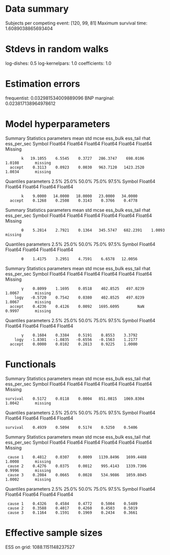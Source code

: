# Data summary
Subjects per competing event: [120, 99, 81]
Maximum survival time: 1.6089038865693404

# Stdevs in random walks
log-dishes:     0.5
log-kernelpars: 1.0
coefficients:   1.0

# Estimation errors
frequentist:    0.032981534009889096
BNP marginal:   0.023817138964978612

# Model hyperparameters

Summary Statistics
  parameters      mean       std      mcse   ess_bulk    ess_tail      rhat   ess_per_sec 
      Symbol   Float64   Float64   Float64    Float64     Float64   Float64       Missing

           k   19.1055    6.5545    0.3727   286.3747    698.0106    1.0108       missing
      accept    0.3113    0.0923    0.0030   963.7120   1423.2520    1.0034       missing

Quantiles
  parameters      2.5%     25.0%     50.0%     75.0%     97.5% 
      Symbol   Float64   Float64   Float64   Float64   Float64

           k    9.0000   14.0000   18.0000   23.0000   34.0000
      accept    0.1268    0.2508    0.3143    0.3766    0.4778

Summary Statistics
  parameters      mean       std      mcse   ess_bulk   ess_tail      rhat   ess_per_sec 
      Symbol   Float64   Float64   Float64    Float64    Float64   Float64       Missing

           θ    5.2814    2.7921    0.1364   345.5747   682.2391    1.0093       missing

Quantiles
  parameters      2.5%     25.0%     50.0%     75.0%     97.5% 
      Symbol   Float64   Float64   Float64   Float64   Float64

           θ    1.4175    3.2951    4.7591    6.6578   12.0056

Summary Statistics
  parameters      mean       std      mcse    ess_bulk   ess_tail      rhat   ess_per_sec 
      Symbol   Float64   Float64   Float64     Float64    Float64   Float64       Missing

           γ    0.8099    1.1695    0.0518    402.8525   497.0239    1.0067       missing
        logγ   -0.5720    0.7542    0.0380    402.8525   497.0239    1.0067       missing
      accept    0.4236    0.4126    0.0092   1695.6095        NaN    0.9997       missing

Quantiles
  parameters      2.5%     25.0%     50.0%     75.0%     97.5% 
      Symbol   Float64   Float64   Float64   Float64   Float64

           γ    0.1604    0.3384    0.5191    0.8553    3.3792
        logγ   -1.8301   -1.0835   -0.6556   -0.1563    1.2177
      accept    0.0000    0.0102    0.2813    0.9225    1.0000

# Functionals

Summary Statistics
  parameters      mean       std      mcse   ess_bulk    ess_tail      rhat   ess_per_sec 
      Symbol   Float64   Float64   Float64    Float64     Float64   Float64       Missing

    survival    0.5172    0.0118    0.0004   851.0815   1069.8304    1.0042       missing

Quantiles
  parameters      2.5%     25.0%     50.0%     75.0%     97.5% 
      Symbol   Float64   Float64   Float64   Float64   Float64

    survival    0.4939    0.5094    0.5174    0.5250    0.5406

Summary Statistics
  parameters      mean       std      mcse    ess_bulk    ess_tail      rhat   ess_per_sec 
      Symbol   Float64   Float64   Float64     Float64     Float64   Float64       Missing

     cause 1    0.4812    0.0307    0.0009   1139.8496   1699.4488    1.0008       missing
     cause 2    0.4276    0.0375    0.0012    995.4143   1339.7306    0.9996       missing
     cause 3    0.2084    0.0665    0.0028    534.9086   1059.8045    1.0002       missing

Quantiles
  parameters      2.5%     25.0%     50.0%     75.0%     97.5% 
      Symbol   Float64   Float64   Float64   Float64   Float64

     cause 1    0.4326    0.4584    0.4772    0.5004    0.5489
     cause 2    0.3588    0.4017    0.4260    0.4503    0.5019
     cause 3    0.1164    0.1591    0.1969    0.2434    0.3661

# Effective sample sizes
ESS on grid: 1088.1151148237527
